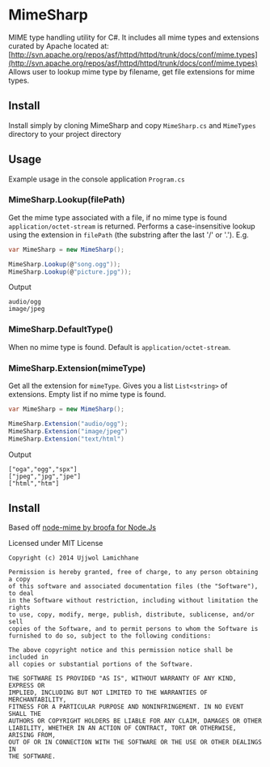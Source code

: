 MimeSharp
=========

MIME type handling utility for C#. It includes all mime types and extensions curated by Apache located at:
[http://svn.apache.org/repos/asf/httpd/httpd/trunk/docs/conf/mime.types](http://svn.apache.org/repos/asf/httpd/httpd/trunk/docs/conf/mime.types)
Allows user to lookup mime type by filename, get file extensions for mime types.

## Install

Install simply by cloning MimeSharp and copy ```MimeSharp.cs``` and ```MimeTypes``` directory to your project directory

## Usage
Example usage in the console application ```Program.cs```

### MimeSharp.Lookup(filePath)
Get the mime type associated with a file, if no mime type is found `application/octet-stream` is returned. Performs a case-insensitive lookup using the extension in `filePath` (the substring after the last '/' or '.').  E.g.

```csharp
var MimeSharp = new MimeSharp();

MimeSharp.Lookup(@"song.ogg"));
MimeSharp.Lookup(@"picture.jpg"));
```

Output
```
audio/ogg
image/jpeg
```

### MimeSharp.DefaultType()
When no mime type is found. Default is `application/octet-stream`.

### MimeSharp.Extension(mimeType)
Get all the extension for `mimeType`. Gives you a list `List<string>` of extensions. Empty list if no mime type is found.

```csharp
var MimeSharp = new MimeSharp();

MimeSharp.Extension("audio/ogg");
MimeSharp.Extension("image/jpeg")
MimeSharp.Extension("text/html")
```

Output
```
["oga","ogg","spx"]
["jpeg","jpg","jpe"]
["html","htm"]
```

## Install

Based off [node-mime by broofa for Node.Js](https://github.com/broofa/node-mime)

Licensed under MIT License
```
Copyright (c) 2014 Ujjwol Lamichhane

Permission is hereby granted, free of charge, to any person obtaining a copy
of this software and associated documentation files (the "Software"), to deal
in the Software without restriction, including without limitation the rights
to use, copy, modify, merge, publish, distribute, sublicense, and/or sell
copies of the Software, and to permit persons to whom the Software is
furnished to do so, subject to the following conditions:

The above copyright notice and this permission notice shall be included in
all copies or substantial portions of the Software.

THE SOFTWARE IS PROVIDED "AS IS", WITHOUT WARRANTY OF ANY KIND, EXPRESS OR
IMPLIED, INCLUDING BUT NOT LIMITED TO THE WARRANTIES OF MERCHANTABILITY,
FITNESS FOR A PARTICULAR PURPOSE AND NONINFRINGEMENT. IN NO EVENT SHALL THE
AUTHORS OR COPYRIGHT HOLDERS BE LIABLE FOR ANY CLAIM, DAMAGES OR OTHER
LIABILITY, WHETHER IN AN ACTION OF CONTRACT, TORT OR OTHERWISE, ARISING FROM,
OUT OF OR IN CONNECTION WITH THE SOFTWARE OR THE USE OR OTHER DEALINGS IN
THE SOFTWARE.
```


